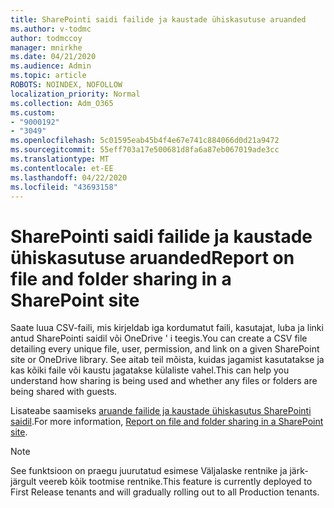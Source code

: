 ```yaml
---
title: SharePointi saidi failide ja kaustade ühiskasutuse aruanded
ms.author: v-todmc
author: todmccoy
manager: mnirkhe
ms.date: 04/21/2020
ms.audience: Admin
ms.topic: article
ROBOTS: NOINDEX, NOFOLLOW
localization_priority: Normal
ms.collection: Adm_O365
ms.custom:
- "9000192"
- "3049"
ms.openlocfilehash: 5c01595eab45b4f4e67e741c884066d0d21a9472
ms.sourcegitcommit: 55eff703a17e500681d8fa6a87eb067019ade3cc
ms.translationtype: MT
ms.contentlocale: et-EE
ms.lasthandoff: 04/22/2020
ms.locfileid: "43693158"
---
```

# <a name="report-on-file-and-folder-sharing-in-a-sharepoint-site"></a><span data-ttu-id="f01da-102">SharePointi saidi failide ja kaustade ühiskasutuse aruanded</span><span class="sxs-lookup"><span data-stu-id="f01da-102">Report on file and folder sharing in a SharePoint site</span></span>

<span data-ttu-id="f01da-103">Saate luua CSV-faili, mis kirjeldab iga kordumatut faili, kasutajat, luba ja linki antud SharePointi saidil või OneDrive ' i teegis.</span><span class="sxs-lookup"><span data-stu-id="f01da-103">You can create a CSV file detailing every unique file, user, permission, and link on a given SharePoint site or OneDrive library.</span></span> <span data-ttu-id="f01da-104">See aitab teil mõista, kuidas jagamist kasutatakse ja kas kõiki faile või kaustu jagatakse külaliste vahel.</span><span class="sxs-lookup"><span data-stu-id="f01da-104">This can help you understand how sharing is being used and whether any files or folders are being shared with guests.</span></span>

<span data-ttu-id="f01da-105">Lisateabe saamiseks [aruande failide ja kaustade ühiskasutus SharePointi saidil](https://docs.microsoft.com/sharepoint/sharing-reports).</span><span class="sxs-lookup"><span data-stu-id="f01da-105">For more information, [Report on file and folder sharing in a SharePoint site](https://docs.microsoft.com/sharepoint/sharing-reports).</span></span>

> [!NOTE]
> <span data-ttu-id="f01da-106">See funktsioon on praegu juurutatud esimese Väljalaske rentnike ja järk-järgult veereb kõik tootmise rentnike.</span><span class="sxs-lookup"><span data-stu-id="f01da-106">This feature is currently deployed to First Release tenants and will gradually rolling out to all Production tenants.</span></span>